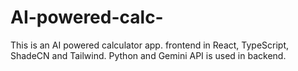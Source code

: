 # AI-powered-calc-
This is an AI powered calculator app. frontend in React, TypeScript, ShadeCN and Tailwind. Python and Gemini API is used in backend.
